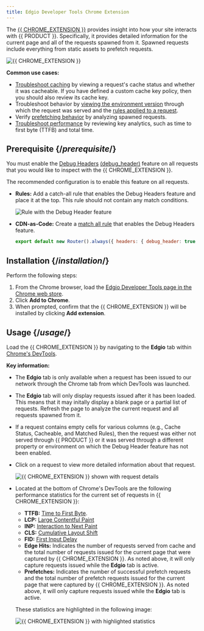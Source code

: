 ```yaml
---
title: Edgio Developer Tools Chrome Extension 
---
```


The [{{ CHROME_EXTENSION }}](https://chrome.google.com/webstore/detail/edgio-developer-tools/ieehikdcdpeailgpfdbafhnbfhpdgefm) provides insight into how your site interacts with {{ PRODUCT }}. Specifically, it provides detailed information for the current page and all of the requests spawned from it. Spawned requests include everything from static assets to prefetch requests.

![{{ CHROME_EXTENSION }}](/images/v7/performance/edgio-developer-tools-chrome-extension-overview.png?width=700)

**Common use cases:**

-   [Troubleshoot caching](/guides/performance/troubleshooting#caching) by viewing a request's cache status and whether it was cacheable. If you have defined a custom cache key policy, then you should also review its cache key.
-   Troubleshoot behavior by [viewing the environment version](/guides/performance/troubleshooting#environment-version) through which the request was served and the [rules applied to a request](/guides/performance/troubleshooting#applied-rules).
-   Verify [prefetching behavior](/guides/performance/troubleshooting#predictive-prefetching) by analyzing spawned requests.
-   [Troubleshoot performance](/guides/performance/troubleshooting#performance) by reviewing key analytics, such as time to first byte (TTFB) and total time.

## Prerequisite {/*prerequisite*/}

You must enable the [Debug Headers](/guides/performance/rules/features#debug-header) [(debug_header)](/guides/performance/cdn_as_code/route_features#debug-cache-headers) feature on all requests that you would like to inspect with the {{ CHROME_EXTENSION }}. 

The recommended configuration is to enable this feature on all requests.
-   **Rules:** Add a catch-all rule that enables the Debug Headers feature and place it at the top. This rule should not contain any match conditions.

    ![Rule with the Debug Header feature](/images/v7/performance/debug-header-rule.png?width=550)

-   **CDN-as-Code:** Create a [match all rule](/guides/performance/cdn_as_code/route_criteria#matching-all-requests) that enables the Debug Headers feature. 

    ```js
    export default new Router().always({ headers: { debug_header: true } });
    ```

## Installation {/*installation*/}

Perform the following steps:

1.  From the Chrome browser, load the [Edgio Developer Tools page in the Chrome web store](https://chrome.google.com/webstore/detail/edgio-developer-tools/ieehikdcdpeailgpfdbafhnbfhpdgefm). 
2.  Click **Add to Chrome**.
3.  When prompted, confirm that the {{ CHROME_EXTENSION }} will be installed by clicking **Add extension**.

## Usage {/*usage*/}

Load the {{ CHROME_EXTENSION }} by navigating to the **Edgio** tab within [Chrome's DevTools](https://developer.chrome.com/docs/devtools/). 

**Key information:**

-   The **Edgio** tab is only available when a request has been issued to our network through the Chrome tab from which DevTools was launched. 
-   The **Edgio** tab will only display requests issued after it has been loaded. This means that it may initally display a blank page or a partial list of requests. Refresh the page to analyze the current request and all requests spawned from it.
-   If a request contains empty cells for various columns (e.g., Cache Status, Cacheable, and Matched Rules), then the request was either not served through {{ PRODUCT }} or it was served through a different property or environment on which the Debug Header feature has not been enabled. 
-   Click on a request to view more detailed information about that request. 

    ![{{ CHROME_EXTENSION }} shown with request details](/images/v7/performance/developer-tools-request-details.png?width=550)

-   Located at the bottom of Chrome's DevTools are the following performance statistics for the current set of requests in {{ CHROME_EXTENSION }}:

    -   **TTFB:** [Time to First Byte](https://web.dev/articles/ttfb). 
    -   **LCP:** [Large Contentful Paint](https://web.dev/articles/lcp)
    -   **INP:** [Interaction to Next Paint](https://web.dev/articles/inp)
    -   **CLS:** [Cumulative Layout Shift](https://web.dev/articles/cls)
    -   **FID:** [First Input Delay](https://web.dev/articles/fid)
    -   **Edge Hits:** Indicates the number of requests served from cache and the total number of requests issued for the current page that were captured by {{ CHROME_EXTENSION }}. As noted above, it will only capture requests issued while the **Edgio** tab is active.
    -   **Prefetches:** Indicates the number of successful prefetch requests and the total number of prefetch requests issued for the current page that were captured by {{ CHROME_EXTENSION }}. As noted above, it will only capture requests issued while the **Edgio** tab is active.

    These statistics are highlighted in the following image:

    ![{{ CHROME_EXTENSION }} with highlighted statistics](/images/v7/performance/developer-tools-performance-statistics.png?width=550)
